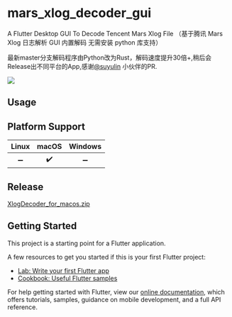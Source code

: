 # mars_xlog_decoder_gui

A Flutter Desktop GUI To Decode Tencent Mars Xlog File （基于腾讯 Mars Xlog 日志解析 GUI 内置解码 无需安装 python 库支持）

最新master分支解码程序由Python改为Rust，解码速度提升30倍+,稍后会Release出不同平台的App,感谢[@suyulin](https://github.com/suyulin) 小伙伴的PR.

![](https://github.com/JerryFans/mars_xlog_decoder_gui/blob/master/xlog_decoder_preview.png)

## Usage

## Platform Support

| Linux | macOS | Windows |
| :---: | :---: | :-----: |
|   ➖   |   ✔️   |    ➖  |

## Release

[XlogDecoder_for_macos.zip](https://github.com/JerryFans/mars_xlog_decoder_gui/releases/download/v1.2.0/XlogDecoder.zip)


## Getting Started

This project is a starting point for a Flutter application.

A few resources to get you started if this is your first Flutter project:

- [Lab: Write your first Flutter app](https://flutter.dev/docs/get-started/codelab)
- [Cookbook: Useful Flutter samples](https://flutter.dev/docs/cookbook)

For help getting started with Flutter, view our
[online documentation](https://flutter.dev/docs), which offers tutorials,
samples, guidance on mobile development, and a full API reference.
